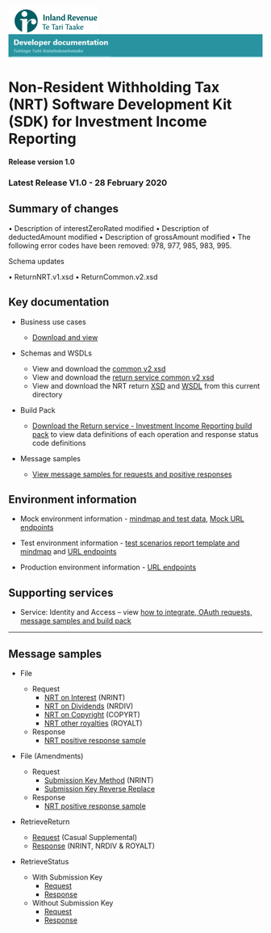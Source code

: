 ![IRD logo](../../Images/IRlogo.gif)
![Software Dev](../../Images/SoftwareDev.png)

# Non-Resident Withholding Tax (NRT) Software Development Kit (SDK) for Investment Income Reporting

#### Release version 1.0

### Latest Release V1.0 - 28 February 2020

## Summary of changes

• Description of interestZeroRated modified
• Description of deductedAmount modified
• Description of grossAmount modified
• The following error codes have been removed: 978, 977, 985, 983, 995.

Schema updates

• ReturnNRT.v1.xsd
• ReturnCommon.v2.xsd

## Key documentation

- Business use cases
	- [Download and view](III%20-%20NRT%20-%20GWS%20business%20use%20cases.pdf)
	
- Schemas and WSDLs
	- View and download the [common v2 xsd](../../Common%20XSD/Common.v2.xsd)
	- View and download the [return service common v2 xsd](../../Common%20XSD/ReturnCommon.v2.xsd)
	- View and download the NRT return [XSD](ReturnNRT.v1.xsd) and [WSDL](NRTDevWsdl.wsdl) from this current directory

- Build Pack
	- [Download the Return service - Investment Income Reporting build pack](../Gateway%20Services%20Build%20Pack%20-%20Return%20Service%20-%20III.pdf) to view data definitions of each operation and response status code definitions
	
- Message samples
    - [View message samples for requests and positive responses](#message-samples)

## Environment information

- Mock environment information - [mindmap and test data](../Test%20Details%20-%20IIR/README.md#mock-environment-information), [Mock URL endpoints](../Test%20Details%20-%20IIR/README.md#mock-environment) 
	
- Test environment information - [test scenarios report template and mindmap](../Test%20Details%20-%20IIR/README.md#test-environment-information) and [URL endpoints](../Test%20Details%20-%20IIR/README.md#test-environment-information)

- Production environment information - [URL endpoints](../Test%20Details%20-%20IIR/README.md#production-environment-information)	 

## Supporting services

* Service: Identity and Access – view [how to integrate, OAuth requests, message samples and build pack](https://github.com/InlandRevenue/Gateway_Services-Access/tree/master/Identity%20and%20Access)

-----------------

## Message samples

- File  
	- Request
		- [NRT on Interest](sample%20messages/File_Request_NRT_NRINT.xml) (NRINT)
		- [NRT on Dividends](sample%20messages/File_Request_NRT_NRDIV.xml) (NRDIV)
		- [NRT on Copyright](sample%20messages/File_Request_NRT_COPYRT.xml) (COPYRT)
		- [NRT other royalties](sample%20messages/File_Request_NRT_ROYALT.xml) (ROYALT)
	- Response
		- [NRT positive response sample](sample%20messages/File_Response_Generic.xml)
	
- File (Amendments)
	- Request
		- [Submission Key Method](sample%20messages/ile_Request_NRT_NRINT_amendment_with_submission_key.xml) (NRINT)
	    - [Submission Key Reverse Replace](sample%20messages/File_Request_NRT_NRINT_amendment_ReverseReplace.xml)
    - Response		
		- [NRT positive response sample](sample%20messages/File_Response_Generic.xml)
	
- RetrieveReturn
	- [Request](sample%20messages/RetreveReturn_Request_NRT.xml)  (Casual Supplemental)
	- [Response](sample%20messages/RetreveReturn_Response_NRT.xml)  (NRINT, NRDIV & ROYALT)

- RetrieveStatus
	- With Submission Key
		- [Request](sample%20messages/RetrieveStatus_Request_with_submission_key.xml) 
		- [Response](sample%20messages/RetrieveStatus_Response_with_submission_key.xml) 
	- Without Submission Key
		- [Request](sample%20messages/RetrieveStatus_Request_without_submission_key.xml) 
		- [Response](sample%20messages/RetrieveStatus_Response_without_submission_key.xml) 	
